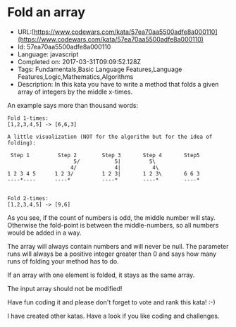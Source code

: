 # Fold an array

 - URL:[https://www.codewars.com/kata/57ea70aa5500adfe8a000110](https://www.codewars.com/kata/57ea70aa5500adfe8a000110)
 - Id: 57ea70aa5500adfe8a000110
 - Language: javascript
 - Completed on: 2017-03-31T09:09:52.128Z
 - Tags: Fundamentals,Basic Language Features,Language Features,Logic,Mathematics,Algorithms
 - Description:
In this kata you have to write a method that folds a given array of integers by the middle x-times.

An example says more than thousand words:
```
Fold 1-times:
[1,2,3,4,5] -> [6,6,3]

A little visualization (NOT for the algorithm but for the idea of folding):

 Step 1         Step 2        Step 3       Step 4       Step5
                     5/           5|         5\          
                    4/            4|          4\      
1 2 3 4 5      1 2 3/         1 2 3|       1 2 3\       6 6 3
----*----      ----*          ----*        ----*        ----*


Fold 2-times:
[1,2,3,4,5] -> [9,6]
```

As you see, if the count of numbers is odd, the middle number will stay. Otherwise the fold-point is between the middle-numbers, so all numbers would be added in a way.

The array will always contain numbers and will never be null. The parameter runs will always be a positive integer greater than 0 and says how many runs of folding your method has to do.

If an array with one element is folded, it stays as the same array.

The input array should not be modified!

Have fun coding it and please don't forget to vote and rank this kata! :-) 

I have created other katas. Have a look if you like coding and challenges.
